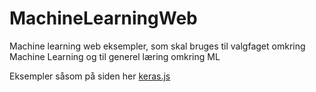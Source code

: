 # MachineLearningWeb
Machine learning web eksempler, som skal bruges til valgfaget omkring Machine Learning og til generel læring omkring ML

Eksempler såsom på siden her [keras.js](https://transcranial.github.io/keras-js/#/mnist-acgan)
